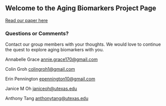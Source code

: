 ## Welcome to the Aging Biomarkers Project Page

[Read our paper here](https://docs.google.com/document/d/1K5FAr16iS9lNX2tHas6twRoG6rrWCe8i8P9aBhThxbM/edit?usp=sharing)

### Questions or Comments?

Contact our group members with your thoughts. We would love to continue the quest to explore aging biomarkers with you.

Annabelle Grace
annie.grace170@gmail.com

Colin Groh
colingroh1@gmail.com

Erin Pennington
epennington10@gmail.com

Janice M Oh
janiceoh@utexas.edu

Anthony Tang
anthonytang@utexas.edu
